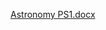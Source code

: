 [Astronomy PS1.docx](https://github.com/vibhanshu2023/Gravitation_Kriti_MNS/files/14310817/Astronomy.PS1.docx)
